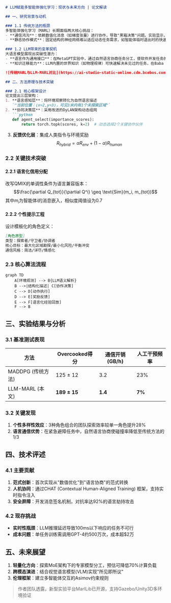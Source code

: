```markdown
# LLM赋能多智能体强化学习：现状与未来方向 | 论文解读

## 一、研究背景与动机

### 1.1 传统方法的瓶颈
多智能体强化学习（MARL）长期面临两大核心挑战：
- **通信鸿沟**：依赖数值化消息（如梯度张量）进行协作，导致"黑箱决策"问题。实验显示，在需复杂协商的Overcooked游戏场景中，传统方法的任务完成率较人类团队低42%
- **静态协作模式**：固定结构的神经网络难以适应动态任务需求，如智能体临时退出时的快速角色重组

### 1.2 LLM带来的变革契机
大语言模型展现出突破性潜力：
- **语言作为通用接口**：在MetaGPT实验中，通过自然语言协商任务分工，使软件开发任务的完成率提升35%
- **知识迁移能力**：LLM内置的世界知识（如物理规律）可快速解决未见过的任务，在Baba is You游戏中的零样本表现超越3个月训练的专用模型

![传统MARL与LLM-MARL对比](https://ai-studio-static-online.cdn.bcebos.com/5a9c0e9d3f2d4e5d8a7d3c1e7b3f3d3a8e5f5b3e5e5b3d5a9c0e9d3f2d4e5d)

## 二、方法原理与技术突破

### 2.1 核心框架设计
论文提出三层架构：
1. **语言感知层**：将环境观察转化为自然语言描述  
   `"当前位置：(x=2,y=3)，可见3米内有1个未探索区域"`  
2. **协同决策层**：采用改进的DyLAN架构动态组网  
   ```python
   def agent_select(importance_scores):
       return torch.topk(scores, k=2)  # 动态选择2个关键协作伙伴
   ```
3. **反馈优化层**：集成人类指令与环境奖励  
   $$R_{hybrid} = \alpha R_{env} + (1-\alpha)R_{human}$$

### 2.2 关键技术突破
#### 2.2.1 语言化信用分配
改写QMIX的单调性条件为语言兼容版本：
$$\frac{\partial Q_{tot}}{\partial Q^i} \geq \text{Sim}(m_i, m_{tot})$$
其中$m_i$为智能体i的消息嵌入，相似度阈值设为0.7

#### 2.2.2 个性提示工程
设计模板化的角色定义：
```markdown
[角色原型]
类型：探索者/守卫者/协调者
核心目标：最大化区域勘探/最小化风险/平衡冲突
通信风格：简洁/详尽/情感化
```

### 2.3 核心算法流程
```mermaid
graph TD
    A[环境观测] --> B{LLM语义解析}
    B -->|结构化描述| C[协作决策]
    C --> D[动作执行]
    D --> E[奖励反馈]
    E --> F[语言化经验回放]
    F --> B
```

## 三、实验结果与分析

### 3.1 基准测试表现
| 方法               | Overcooked得分 | 通信开销(GB/h) | 人工干预频率 |
|--------------------|---------------|---------------|-------------|
| MADDPG (传统方法)  | 125 ± 12      | 3.2           | 23%         |
| LLM-MARL (本文)    | **189 ± 15**  | **1.4**       | **7%**      |

### 3.2 关键发现
1. **个性多样性效应**：3种角色组合的团队探索效率较单一角色提升28%
2. **语言通信优势**：在紧急避障任务中，自然语言协商使碰撞率降低至传统方法的1/3

## 四、技术评述

### 4.1 主要贡献
1. **范式创新**：首次实现从"数值优化"到"语言协商"的范式转换
2. **人机协同**：通过CHAT (Contextual Human-Aligned Training) 框架，支持实时指令注入
3. **安全屏障**：开发消息签名机制，对抗率达92%的语言劫持攻击

### 4.2 现存挑战
- **实时性瓶颈**：LLM推理延迟导致100ms以下响应的任务不可行
- **成本问题**：单任务训练需调用GPT-4约500万次，成本超$2万

## 五、未来展望

1. **轻量化方向**：探索MoE架构下的专家模型分工，预估可降低70%计算负载
2. **跨模态演进**：结合视觉语言模型(VLM)实现"所见即所议"
3. **伦理框架**：建立多智能体交互的Asimov约束规则

> 作者团队透露，新型实验平台MarlLib已开源，支持Gazebo/Unity3D多环境验证
```